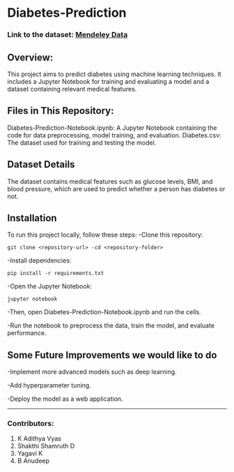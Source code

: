 # Diabetes-Prediction

### Link to the dataset: [Mendeley Data](https://data.mendeley.com/datasets/d5dtz46xcz/1)


## Overview:
This project aims to predict diabetes using machine learning techniques. It includes a Jupyter Notebook for training and evaluating a model and a dataset containing relevant medical features.

## Files in This Repository:
Diabetes-Prediction-Notebook.ipynb: A Jupyter Notebook containing the code for data preprocessing, model training, and evaluation.
Diabetes.csv: The dataset used for training and testing the model.

## Dataset Details
The dataset contains medical features such as glucose levels, BMI, and blood pressure, which are used to predict whether a person has diabetes or not.

## Installation
To run this project locally, follow these steps:
-Clone this repository: 
```
git clone <repository-url> -cd <repository-folder>
```
-Install dependencies: 
```
pip install -r requirements.txt
```
-Open the Jupyter Notebook: 
```
jupyter notebook
```
-Then, open Diabetes-Prediction-Notebook.ipynb and run the cells.

-Run the notebook to preprocess the data, train the model, and evaluate performance.

## Some Future Improvements we would like to do

-Implement more advanced models such as deep learning.

-Add hyperparameter tuning.

-Deploy the model as a web application.

---

### Contributors:

1. K Adithya Vyas
2. Shakthi Shamruth D
3. Yagavi K
4. B Anudeep
